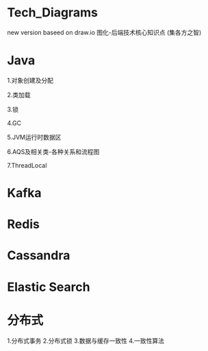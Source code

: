 # Tech_Diagrams
new version baseed on  draw.io
图化-后端技术核心知识点 (集各方之智)



# Java

1.对象创建及分配

2.类加载

3.锁

4.GC

5.JVM运行时数据区

6.AQS及相关类-各种关系和流程图

7.ThreadLocal





# Kafka

# Redis

# Cassandra

# Elastic Search

# 分布式
  1.分布式事务
  2.分布式锁
  3.数据与缓存一致性
  4.一致性算法




